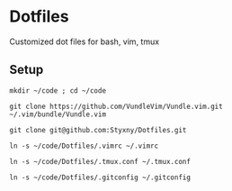 # Dotfiles
Customized dot files for bash, vim, tmux


## Setup

    mkdir ~/code ; cd ~/code
    
    git clone https://github.com/VundleVim/Vundle.vim.git ~/.vim/bundle/Vundle.vim
    
    git clone git@github.com:Styxny/Dotfiles.git

    ln -s ~/code/Dotfiles/.vimrc ~/.vimrc

    ln -s ~/code/Dotfiles/.tmux.conf ~/.tmux.conf
    
    ln -s ~/code/Dotfiles/.gitconfig ~/.gitconfig
